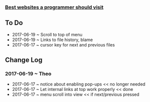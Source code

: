 

### [ Best websites a programmer should visit]( https://pushme-pullyou.github.io/tootoo/r5/best-websites/best-websites-r1.html )


## To Do

* 2017-06-19 ~ Scroll to top of menu
* 2017-06-19 ~ Links to file history, blame
* 2017-06-17 ~ cursor key for next and previous files



## Change Log


### 2017-06-19 ~ Theo

* 2017-06-17 ~ notice about enabling pop-ups << no longer needed
* 2017-06-17 ~ Let internal links at top work properly << done
* 2017-06-17 ~ menu scroll into view << if next/previous pressed
